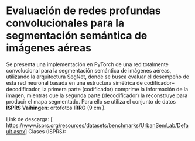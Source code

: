 # Evaluación de redes profundas convolucionales para la segmentación semántica de imágenes aéreas

Se presenta una implementación en PyTorch de una red totalmente convolucional para la segmentación semántica de imágenes aéreas, utilizando la arquitectura SegNet, donde se busca evaluar el desempeño de esta red neuronal basada en una estructura simétrica de codificador–decodificador, la primera parte (codificador) comprime la información de la imagen, mientras que la segunda parte (decodificador) la reconstruye para producir el mapa segmentado.
Para ello se utiliza el conjunto de datos **ISPRS Vaihingen**: ortofotos **IRRG** (9 cm ). 

Link de descarga: [
https://www.isprs.org/resources/datasets/benchmarks/UrbanSemLab/Default.aspx]
Clases (ISPRS):  

